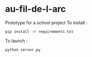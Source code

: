 au-fil-de-l-arc
===============

Prototype for a school project 
To install : 
```
pip install -r requirements.txt
```
To launch : 
```
python server.py
```
